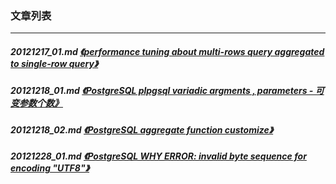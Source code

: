 ### 文章列表  
----  
##### 20121217_01.md   [《performance tuning about multi-rows query aggregated to single-row query》](20121217_01.md)  
##### 20121218_01.md   [《PostgreSQL plpgsql variadic argments , parameters - 可变参数个数》](20121218_01.md)  
##### 20121218_02.md   [《PostgreSQL aggregate function customize》](20121218_02.md)  
##### 20121228_01.md   [《PostgreSQL WHY ERROR: invalid byte sequence for encoding "UTF8"》](20121228_01.md)  

